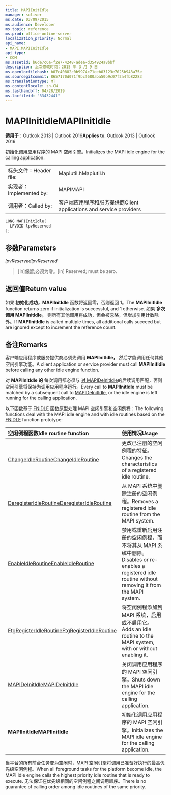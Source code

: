 ```yaml
---
title: MAPIInitIdle
manager: soliver
ms.date: 03/09/2015
ms.audience: Developer
ms.topic: reference
ms.prod: office-online-server
localization_priority: Normal
api_name:
- MAPI.MAPIInitIdle
api_type:
- COM
ms.assetid: b6de7c6a-f2e7-4248-adea-d354924a8bbf
description: 上次修改时间：2015 年 3 月 9 日
ms.openlocfilehash: b07c40882c0b9974c71eeb03123e7025b948a75e
ms.sourcegitcommit: 8657170d071f9bcf680aba50b9c07f2a4fb82283
ms.translationtype: MT
ms.contentlocale: zh-CN
ms.lasthandoff: 04/28/2019
ms.locfileid: "33432441"
---
```

# <a name="mapiinitidle"></a><span data-ttu-id="e597d-103">MAPIInitIdle</span><span class="sxs-lookup"><span data-stu-id="e597d-103">MAPIInitIdle</span></span>

  
  
<span data-ttu-id="e597d-104">**适用于**：Outlook 2013 | Outlook 2016</span><span class="sxs-lookup"><span data-stu-id="e597d-104">**Applies to**: Outlook 2013 | Outlook 2016</span></span> 
  
<span data-ttu-id="e597d-105">初始化调用应用程序的 MAPI 空闲引擎。</span><span class="sxs-lookup"><span data-stu-id="e597d-105">Initializes the MAPI idle engine for the calling application.</span></span> 
  
|||
|:-----|:-----|
|<span data-ttu-id="e597d-106">标头文件：</span><span class="sxs-lookup"><span data-stu-id="e597d-106">Header file:</span></span>  <br/> |<span data-ttu-id="e597d-107">Mapiutil.h</span><span class="sxs-lookup"><span data-stu-id="e597d-107">Mapiutil.h</span></span>  <br/> |
|<span data-ttu-id="e597d-108">实现者：</span><span class="sxs-lookup"><span data-stu-id="e597d-108">Implemented by:</span></span>  <br/> |<span data-ttu-id="e597d-109">MAPI</span><span class="sxs-lookup"><span data-stu-id="e597d-109">MAPI</span></span>  <br/> |
|<span data-ttu-id="e597d-110">调用者：</span><span class="sxs-lookup"><span data-stu-id="e597d-110">Called by:</span></span>  <br/> |<span data-ttu-id="e597d-111">客户端应用程序和服务提供商</span><span class="sxs-lookup"><span data-stu-id="e597d-111">Client applications and service providers</span></span>  <br/> |
   
```cpp
LONG MAPIInitIdle(
  LPVOID lpvReserved
);
```

## <a name="parameters"></a><span data-ttu-id="e597d-112">参数</span><span class="sxs-lookup"><span data-stu-id="e597d-112">Parameters</span></span>

 <span data-ttu-id="e597d-113">_lpvReserved_</span><span class="sxs-lookup"><span data-stu-id="e597d-113">_lpvReserved_</span></span>
  
> <span data-ttu-id="e597d-114">[in]保留;必须为零。</span><span class="sxs-lookup"><span data-stu-id="e597d-114">[in] Reserved; must be zero.</span></span>
    
## <a name="return-value"></a><span data-ttu-id="e597d-115">返回值</span><span class="sxs-lookup"><span data-stu-id="e597d-115">Return value</span></span>

<span data-ttu-id="e597d-116">如果 **初始化成功，MAPIInitIdle** 函数将返回零，否则返回 1。</span><span class="sxs-lookup"><span data-stu-id="e597d-116">The **MAPIInitIdle** function returns zero if initialization is successful, and 1 otherwise.</span></span> <span data-ttu-id="e597d-117">如果 **多次调用 MAPIInitIdle，** 则所有其他调用将成功，但会被忽略，但增加引用计数除外。</span><span class="sxs-lookup"><span data-stu-id="e597d-117">If **MAPIInitIdle** is called multiple times, all additional calls succeed but are ignored except to increment the reference count.</span></span> 
  
## <a name="remarks"></a><span data-ttu-id="e597d-118">备注</span><span class="sxs-lookup"><span data-stu-id="e597d-118">Remarks</span></span>

<span data-ttu-id="e597d-119">客户端应用程序或服务提供商必须先调用 **MAPIInitIdle，** 然后才能调用任何其他空闲引擎功能。</span><span class="sxs-lookup"><span data-stu-id="e597d-119">A client application or service provider must call **MAPIInitIdle** before calling any other idle engine function.</span></span> 
  
<span data-ttu-id="e597d-120">对 **MAPIInitIdle 的** 每次调用都必须与 [对 MAPIDeInitIdle](mapideinitidle.md)的后续调用匹配，否则空闲引擎将保持为调用应用程序运行。</span><span class="sxs-lookup"><span data-stu-id="e597d-120">Every call to **MAPIInitIdle** must be matched by a subsequent call to [MAPIDeInitIdle](mapideinitidle.md), or the idle engine is left running for the calling application.</span></span> 
  
<span data-ttu-id="e597d-121">以下函数基于 [FNIDLE](fnidle.md) 函数原型处理 MAPI 空闲引擎和空闲例程：</span><span class="sxs-lookup"><span data-stu-id="e597d-121">The following functions deal with the MAPI idle engine and with idle routines based on the [FNIDLE](fnidle.md) function prototype:</span></span> 
  
|<span data-ttu-id="e597d-122">**空闲例程函数**</span><span class="sxs-lookup"><span data-stu-id="e597d-122">**Idle routine function**</span></span>|<span data-ttu-id="e597d-123">**使用情况**</span><span class="sxs-lookup"><span data-stu-id="e597d-123">**Usage**</span></span>|
|:-----|:-----|
|[<span data-ttu-id="e597d-124">ChangeIdleRoutine</span><span class="sxs-lookup"><span data-stu-id="e597d-124">ChangeIdleRoutine</span></span>](changeidleroutine.md) <br/> |<span data-ttu-id="e597d-125">更改已注册的空闲例程的特征。</span><span class="sxs-lookup"><span data-stu-id="e597d-125">Changes the characteristics of a registered idle routine.</span></span>  <br/> |
|[<span data-ttu-id="e597d-126">DeregisterIdleRoutine</span><span class="sxs-lookup"><span data-stu-id="e597d-126">DeregisterIdleRoutine</span></span>](deregisteridleroutine.md) <br/> |<span data-ttu-id="e597d-127">从 MAPI 系统中删除注册的空闲例程。</span><span class="sxs-lookup"><span data-stu-id="e597d-127">Removes a registered idle routine from the MAPI system.</span></span>  <br/> |
|[<span data-ttu-id="e597d-128">EnableIdleRoutine</span><span class="sxs-lookup"><span data-stu-id="e597d-128">EnableIdleRoutine</span></span>](enableidleroutine.md) <br/> |<span data-ttu-id="e597d-129">禁用或重新启用注册的空闲例程，而不将其从 MAPI 系统中删除。</span><span class="sxs-lookup"><span data-stu-id="e597d-129">Disables or re-enables a registered idle routine without removing it from the MAPI system.</span></span>  <br/> |
|[<span data-ttu-id="e597d-130">FtgRegisterIdleRoutine</span><span class="sxs-lookup"><span data-stu-id="e597d-130">FtgRegisterIdleRoutine</span></span>](ftgregisteridleroutine.md) <br/> |<span data-ttu-id="e597d-131">将空闲例程添加到 MAPI 系统，启用或不启用它。</span><span class="sxs-lookup"><span data-stu-id="e597d-131">Adds an idle routine to the MAPI system, with or without enabling it.</span></span>  <br/> |
|[<span data-ttu-id="e597d-132">MAPIDeInitIdle</span><span class="sxs-lookup"><span data-stu-id="e597d-132">MAPIDeInitIdle</span></span>](mapideinitidle.md) <br/> |<span data-ttu-id="e597d-133">关闭调用应用程序的 MAPI 空闲引擎。</span><span class="sxs-lookup"><span data-stu-id="e597d-133">Shuts down the MAPI idle engine for the calling application.</span></span>  <br/> |
|<span data-ttu-id="e597d-134">**MAPIInitIdle**</span><span class="sxs-lookup"><span data-stu-id="e597d-134">**MAPIInitIdle**</span></span> <br/> |<span data-ttu-id="e597d-135">初始化调用应用程序的 MAPI 空闲引擎。</span><span class="sxs-lookup"><span data-stu-id="e597d-135">Initializes the MAPI idle engine for the calling application.</span></span>  <br/> |
   
<span data-ttu-id="e597d-136">当平台的所有前台任务变为空闲时，MAPI 空闲引擎将调用已准备好执行的最高优先级空闲例程。</span><span class="sxs-lookup"><span data-stu-id="e597d-136">When all foreground tasks for the platform become idle, the MAPI idle engine calls the highest priority idle routine that is ready to execute.</span></span> <span data-ttu-id="e597d-137">无法保证在优先级相同的空闲例程之间调用顺序。</span><span class="sxs-lookup"><span data-stu-id="e597d-137">There is no guarantee of calling order among idle routines of the same priority.</span></span> 
  

